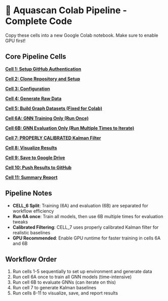 # 🌊 Aquascan Colab Pipeline - Complete Code

Copy these cells into a new Google Colab notebook. Make sure to enable GPU first!

## Core Pipeline Cells

**[Cell 1: Setup GitHub Authentication](CELL_1.md)**

**[Cell 2: Clone Repository and Setup](CELL_2.md)**

**[Cell 3: Configuration](CELL_3.md)**

**[Cell 4: Generate Raw Data](CELL_4.md)**

**[Cell 5: Build Graph Datasets (Fixed for Colab)](CELL_5.md)**

**[Cell 6A: GNN Training Only (Run Once)](CELL_6A_TRAINING.py)**

**[Cell 6B: GNN Evaluation Only (Run Multiple Times to Iterate)](CELL_6B_EVALUATION.py)**

**[Cell 7: PROPERLY CALIBRATED Kalman Filter](CELL_7.md)**

**[Cell 8: Visualize Results](CELL_8.md)**

**[Cell 9: Save to Google Drive](CELL_9.md)**

**[Cell 10: Push Results to GitHub](CELL_10.md)**

**[Cell 11: Summary Report](CELL_11.md)**

## Pipeline Notes

- **CELL_6 Split**: Training (6A) and evaluation (6B) are separated for workflow efficiency
- **Run 6A once**: Train all models, then use 6B multiple times for evaluation tweaks
- **Calibrated Filtering**: CELL_7 uses properly calibrated Kalman filter for realistic baselines
- **GPU Recommended**: Enable GPU runtime for faster training in cells 6A and 6B

## Workflow Order

1. Run cells 1-5 sequentially to set up environment and generate data
2. Run cell 6A once to train all GNN models (time-intensive)
3. Run cell 6B to evaluate GNNs (can iterate on this)
4. Run cell 7 to generate Kalman baselines
5. Run cells 8-11 to visualize, save, and report results
